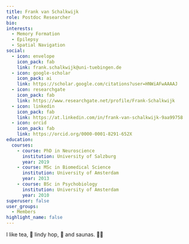 ```yaml
---
title: Frank van Schalkwijk
role: Postdoc Researcher
bio:
interests:
  - Memory Formation
  - Epilepsy
  - Spatial Navigation
social:
  - icon: envelope
    icon_pack: fab
    link: frank.schalkwijk@uni-tuebingen.de
  - icon: google-scholar
    icon_pack: ai
    link: https://scholar.google.com/citations?user=HNWiAFwAAAAJ
  - icon: researchgate
    icon_pack: fab
    link: https://www.researchgate.net/profile/Frank-Schalkwijk
  - icon: linkedin
    icon_pack: fab
    link: https://at.linkedin.com/in/frank-van-schalkwijk-9aa99758
  - icon: orcid
    icon_pack: fab
    link: https://orcid.org/0000-0001-8291-652X
education:
  courses:
    - course: PhD in Neuroscience
      institution: University of Salzburg
      year: 2019
    - course: MSc in Biomedical Science
      institution: University of Amsterdam
      year: 2013
    - course: BSc in Psychobiology
      institution: University of Amsterdam
      year: 2010
superuser: false
user_groups:
  - Members
highlight_name: false
---
```

I like tea, :tea: lindy hop, :dancers: and saunas. :sauna_man:
